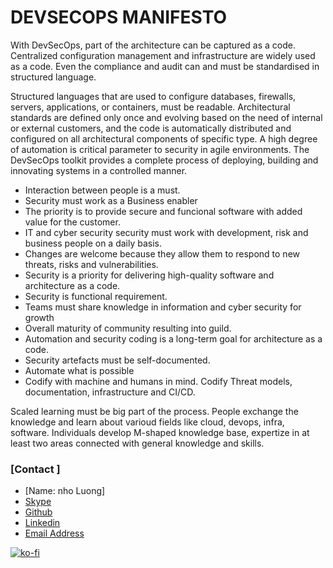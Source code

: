 DEVSECOPS MANIFESTO 
==========

With DevSecOps, part of the architecture can be captured as a code. Centralized configuration management and infrastructure are widely used as a code. Even the compliance and audit can and must be standardised in structured language. 

Structured languages that are used to configure databases, firewalls, servers, applications, or containers, must be readable. Architectural standards are defined only once and evolving based on the need of internal or external customers, and the code is automatically distributed and configured on all architectural components of specific type. A high degree of automation is critical parameter to security in agile environments. The DevSecOps toolkit provides a complete process of deploying, building and innovating systems in a controlled manner. 

* Interaction between people is a must. 
* Security must work as a Business enabler 
* The priority is to provide secure and funcional software with added value for the customer. 
* IT and cyber security security must work with development, risk and business people on a daily basis.
* Changes are welcome because they allow them to respond to new threats, risks and vulnerabilities.
* Security is a priority for delivering high-quality software and architecture as a code. 
* Security is functional requirement. 
* Teams must share knowledge in information and cyber security for growth
* Overall maturity of community resulting into guild. 
* Automation and security coding is a long-term goal for architecture as a code. 
* Security artefacts must be self-documented. 
* Automate what is possible 
* Codify with machine and humans in mind. Codify Threat models, documentation, infrastructure and CI/CD. 

Scaled learning must be big part of the process. People exchange the knowledge and learn about varioud fields like cloud, devops, infra, software. Individuals develop M-shaped knowledge base, expertize in at least two areas connected with general knowledge and skills. 

### [Contact ]
* [Name: nho Luong]
* [Skype](luongutnho_skype)
* [Github](https://github.com/nholuongut/)
* [Linkedin](https://www.linkedin.com/in/nholuong/)
* [Email Address](luongutnho@hotmail.com) 

[![ko-fi](https://ko-fi.com/img/githubbutton_sm.svg)](https://ko-fi.com/nholuong)
